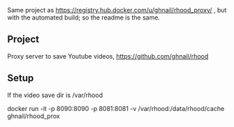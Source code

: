 Same project as https://registry.hub.docker.com/u/ghnail/rhood_proxy/ ,
but with the automated build; so the readme is the same.

## Project

Proxy server to save Youtube videos, https://github.com/ghnail/rhood

## Setup

If the video save dir is /var/rhood

docker run -it -p 8090:8090 -p 8081:8081 -v /var/rhood:/data/rhood/cache ghnail/rhood_prox